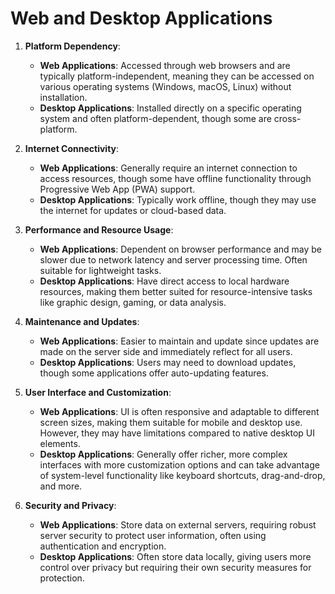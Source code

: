 # Web and Desktop Applications

1. **Platform Dependency**:

   - **Web Applications**: Accessed through web browsers and are typically platform-independent, meaning they can be accessed on various operating systems (Windows, macOS, Linux) without installation.
   - **Desktop Applications**: Installed directly on a specific operating system and often platform-dependent, though some are cross-platform.

2. **Internet Connectivity**:

   - **Web Applications**: Generally require an internet connection to access resources, though some have offline functionality through Progressive Web App (PWA) support.
   - **Desktop Applications**: Typically work offline, though they may use the internet for updates or cloud-based data.

3. **Performance and Resource Usage**:

   - **Web Applications**: Dependent on browser performance and may be slower due to network latency and server processing time. Often suitable for lightweight tasks.
   - **Desktop Applications**: Have direct access to local hardware resources, making them better suited for resource-intensive tasks like graphic design, gaming, or data analysis.

4. **Maintenance and Updates**:

   - **Web Applications**: Easier to maintain and update since updates are made on the server side and immediately reflect for all users.
   - **Desktop Applications**: Users may need to download updates, though some applications offer auto-updating features.

5. **User Interface and Customization**:

   - **Web Applications**: UI is often responsive and adaptable to different screen sizes, making them suitable for mobile and desktop use. However, they may have limitations compared to native desktop UI elements.
   - **Desktop Applications**: Generally offer richer, more complex interfaces with more customization options and can take advantage of system-level functionality like keyboard shortcuts, drag-and-drop, and more.

6. **Security and Privacy**:
   - **Web Applications**: Store data on external servers, requiring robust server security to protect user information, often using authentication and encryption.
   - **Desktop Applications**: Often store data locally, giving users more control over privacy but requiring their own security measures for protection.
